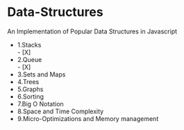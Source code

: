 # Data-Structures
An Implementation of Popular Data Structures in Javascript
<ul>
  <li>1.Stacks</li> - [X]
  <li>2.Queue</li>  - [X]
  <li>3.Sets and Maps</li>
  <li>4.Trees</li>
  <li>5.Graphs</li>
  <li>6.Sorting</li>
  <li>7.Big O Notation</li>
  <li>8.Space and Time Complexity</li>
  <li>9.Micro-Optimizations and Memory management</li>
</ul>

